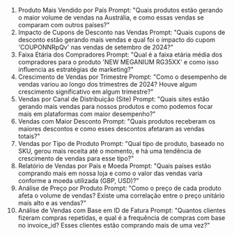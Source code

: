 1. Produto Mais Vendido por País
Prompt: "Quais produtos estão gerando o maior volume de vendas na Austrália, e como essas vendas se comparam com outros países?"
2. Impacto de Cupons de Desconto nas Vendas
Prompt: "Quais cupons de desconto estão gerando mais vendas e qual foi o impacto do cupom 'COUPONNRpQv' nas vendas de setembro de 2024?"
3. Faixa Etária dos Compradores
Prompt: "Qual é a faixa etária média dos compradores para o produto 'NEW MEGANIUM RG35XX' e como isso influencia as estratégias de marketing?"
4. Crescimento de Vendas por Trimestre
Prompt: "Como o desempenho de vendas variou ao longo dos trimestres de 2024? Houve algum crescimento significativo em algum trimestre?"
5. Vendas por Canal de Distribuição (Site)
Prompt: "Quais sites estão gerando mais vendas para nossos produtos e como podemos focar mais em plataformas com maior desempenho?"
6. Vendas com Maior Desconto
Prompt: "Quais produtos receberam os maiores descontos e como esses descontos afetaram as vendas totais?"
7. Vendas por Tipo de Produto
Prompt: "Qual tipo de produto, baseado no SKU, gerou mais receita até o momento, e há uma tendência de crescimento de vendas para esse tipo?"
8. Relatório de Vendas por País e Moeda
Prompt: "Quais países estão comprando mais em nossa loja e como o valor das vendas varia conforme a moeda utilizada (GBP, USD)?"
9. Análise de Preço por Produto
Prompt: "Como o preço de cada produto afeta o volume de vendas? Existe uma correlação entre o preço unitário mais alto e as vendas?"
10. Análise de Vendas com Base em ID de Fatura
Prompt: "Quantos clientes fizeram compras repetidas, e qual é a frequência de compras com base no invoice_id? Esses clientes estão comprando mais de uma vez?"
